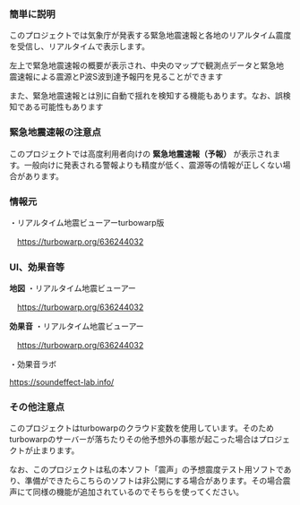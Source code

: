 ### 簡単に説明
このプロジェクトでは気象庁が発表する緊急地震速報と各地のリアルタイム震度を受信し、リアルタイムで表示します。

左上で緊急地震速報の概要が表示され、中央のマップで観測点データと緊急地震速報による震源とP波S波到達予報円を見ることができます

また、緊急地震速報とは別に自動で揺れを検知する機能もあります。なお、誤検知である可能性もあります

### 緊急地震速報の注意点
このプロジェクトでは高度利用者向けの **緊急地震速報（予報）** が表示されます。一般向けに発表される警報よりも精度が低く、震源等の情報が正しくない場合があります。

### 情報元
・リアルタイム地震ビューアーturbowarp版

　https://turbowarp.org/636244032

### UI、効果音等
**地図**
・リアルタイム地震ビューアー

　https://turbowarp.org/636244032

**効果音**
・リアルタイム地震ビューアー

　https://turbowarp.org/636244032

・効果音ラボ

https://soundeffect-lab.info/

### その他注意点
このプロジェクトはturbowarpのクラウド変数を使用しています。そのためturbowarpのサーバーが落ちたりその他予想外の事態が起こった場合はプロジェクトが止まります。

なお、このプロジェクトは私の本ソフト「震声」の予想震度テスト用ソフトであり、準備ができたらこちらのソフトは非公開にする場合があります。その場合震声にて同様の機能が追加されているのでそちらを使ってください。
